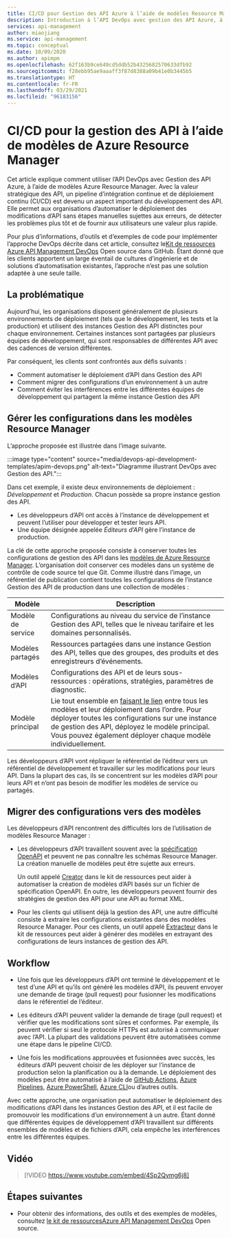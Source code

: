 ```yaml
---
title: CI/CD pour Gestion des API Azure à l’aide de modèles Resource Manager
description: Introduction à l’API DevOps avec gestion des API Azure, à l’aide de modèles de Azure Resource Manager pour gérer les déploiements d’API dans un pipeline CI/CD
services: api-management
author: miaojiang
ms.service: api-management
ms.topic: conceptual
ms.date: 10/09/2020
ms.author: apimpm
ms.openlocfilehash: 62f163b9ce649cd5ddb52b4325682570633dfb92
ms.sourcegitcommit: f28ebb95ae9aaaff3f87d8388a09b41e0b3445b5
ms.translationtype: HT
ms.contentlocale: fr-FR
ms.lasthandoff: 03/29/2021
ms.locfileid: "96183156"
---
```

# <a name="cicd-for-api-management-using-azure-resource-manager-templates"></a>CI/CD pour la gestion des API à l’aide de modèles de Azure Resource Manager

Cet article explique comment utiliser l’API DevOps avec Gestion des API Azure, à l’aide de modèles Azure Resource Manager. Avec la valeur stratégique des API, un pipeline d’intégration continue et de déploiement continu (CI/CD) est devenu un aspect important du développement des API. Elle permet aux organisations d’automatiser le déploiement des modifications d’API sans étapes manuelles sujettes aux erreurs, de détecter les problèmes plus tôt et de fournir aux utilisateurs une valeur plus rapide. 

Pour plus d’informations, d’outils et d’exemples de code pour implémenter l’approche DevOps décrite dans cet article, consultez le[Kit de ressources Azure API Management DevOps](https://github.com/Azure/azure-api-management-devops-resource-kit) Open source dans GitHub. Étant donné que les clients apportent un large éventail de cultures d’ingénierie et de solutions d’automatisation existantes, l’approche n’est pas une solution adaptée à une seule taille.

## <a name="the-problem"></a>La problématique

Aujourd’hui, les organisations disposent généralement de plusieurs environnements de déploiement (tels que le développement, les tests et la production) et utilisent des instances Gestion des API distinctes pour chaque environnement. Certaines instances sont partagées par plusieurs équipes de développement, qui sont responsables de différentes API avec des cadences de version différentes.

Par conséquent, les clients sont confrontés aux défis suivants :

* Comment automatiser le déploiement d’API dans Gestion des API
* Comment migrer des configurations d’un environnement à un autre
* Comment éviter les interférences entre les différentes équipes de développement qui partagent la même instance Gestion des API

## <a name="manage-configurations-in-resource-manager-templates"></a>Gérer les configurations dans les modèles Resource Manager

L’approche proposée est illustrée dans l’image suivante. 

:::image type="content" source="media/devops-api-development-templates/apim-devops.png" alt-text="Diagramme illustrant DevOps avec Gestion des API.":::

Dans cet exemple, il existe deux environnements de déploiement : *Développement* et *Production*. Chacun possède sa propre instance gestion des API. 

* Les développeurs d’API ont accès à l’instance de développement et peuvent l’utiliser pour développer et tester leurs API. 
* Une équipe désignée appelée *Éditeurs d’API* gère l’instance de production.

La clé de cette approche proposée consiste à conserver toutes les configurations de gestion des API dans les [modèles de Azure Resource Manager](../azure-resource-manager/templates/template-syntax.md). L’organisation doit conserver ces modèles dans un système de contrôle de code source tel que Git. Comme illustré dans l’image, un référentiel de publication contient toutes les configurations de l’instance Gestion des API de production dans une collection de modèles :

|Modèle  |Description  |
|---------|---------|
|Modèle de service     | Configurations au niveau du service de l’instance Gestion des API, telles que le niveau tarifaire et les domaines personnalisés.         |
|Modèles partagés     |  Ressources partagées dans une instance Gestion des API, telles que des groupes, des produits et des enregistreurs d’événements.    |
|Modèles d’API     |  Configurations des API et de leurs sous-ressources : opérations, stratégies, paramètres de diagnostic.        |
|Modèle principal     |   Lie tout ensemble en [faisant le lien](../azure-resource-manager/templates/linked-templates.md) entre tous les modèles et leur déploiement dans l’ordre. Pour déployer toutes les configurations sur une instance de gestion des API, déployez le modèle principal. Vous pouvez également déployer chaque modèle individuellement.       |

Les développeurs d’API vont répliquer le référentiel de l’éditeur vers un référentiel de développement et travailler sur les modifications pour leurs API. Dans la plupart des cas, ils se concentrent sur les modèles d’API pour leurs API et n’ont pas besoin de modifier les modèles de service ou partagés.

## <a name="migrate-configurations-to-templates"></a>Migrer des configurations vers des modèles
Les développeurs d’API rencontrent des difficultés lors de l’utilisation de modèles Resource Manager :

* Les développeurs d’API travaillent souvent avec la [spécification OpenAPI](https://github.com/OAI/OpenAPI-Specification) et peuvent ne pas connaître les schémas Resource Manager. La création manuelle de modèles peut être sujette aux erreurs. 

   Un outil appelé [Creator](https://github.com/Azure/azure-api-management-devops-resource-kit/blob/master/src/APIM_ARMTemplate/README.md#Creator) dans le kit de ressources peut aider à automatiser la création de modèles d’API basés sur un fichier de spécification OpenAPI. En outre, les développeurs peuvent fournir des stratégies de gestion des API pour une API au format XML. 

* Pour les clients qui utilisent déjà la gestion des API, une autre difficulté consiste à extraire les configurations existantes dans des modèles Resource Manager. Pour ces clients, un outil appelé [Extracteur](https://github.com/Azure/azure-api-management-devops-resource-kit/blob/master/src/APIM_ARMTemplate/README.md#extractor) dans le kit de ressources peut aider à générer des modèles en extrayant des configurations de leurs instances de gestion des API.  

## <a name="workflow"></a>Workflow

* Une fois que les développeurs d’API ont terminé le développement et le test d’une API et qu’ils ont généré les modèles d’API, ils peuvent envoyer une demande de tirage (pull request) pour fusionner les modifications dans le référentiel de l’éditeur. 

* Les éditeurs d’API peuvent valider la demande de tirage (pull request) et vérifier que les modifications sont sûres et conformes. Par exemple, ils peuvent vérifier si seul le protocole HTTPs est autorisé à communiquer avec l’API. La plupart des validations peuvent être automatisées comme une étape dans le pipeline CI/CD.

* Une fois les modifications approuvées et fusionnées avec succès, les éditeurs d’API peuvent choisir de les déployer sur l’instance de production selon la planification ou à la demande. Le déploiement des modèles peut être automatisé à l’aide de [GitHub Actions](https://github.com/Azure/apimanagement-devops-samples), [Azure Pipelines](/azure/devops/pipelines), [Azure PowerShell](../azure-resource-manager/templates/deploy-powershell.md), [Azure CLI](../azure-resource-manager/templates/deploy-cli.md)ou d’autres outils.


Avec cette approche, une organisation peut automatiser le déploiement des modifications d’API dans les instances Gestion des API, et il est facile de promouvoir les modifications d’un environnement à un autre. Étant donné que différentes équipes de développement d’API travaillent sur différents ensembles de modèles et de fichiers d’API, cela empêche les interférences entre les différentes équipes.

## <a name="video"></a>Vidéo

> [!VIDEO https://www.youtube.com/embed/4Sp2Qvmg6j8]

## <a name="next-steps"></a>Étapes suivantes

- Pour obtenir des informations, des outils et des exemples de modèles, consultez [ le kit de ressourcesAzure API Management DevOps](https://github.com/Azure/azure-api-management-devops-resource-kit) Open source.